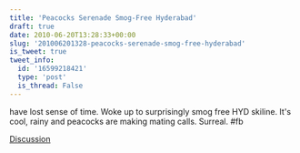 ```yaml
---
title: 'Peacocks Serenade Smog-Free Hyderabad'
draft: true
date: 2010-06-20T13:28:33+00:00
slug: '201006201328-peacocks-serenade-smog-free-hyderabad'
is_tweet: true
tweet_info:
  id: '16599218421'
  type: 'post'
  is_thread: False
---
```




have lost sense of time. Woke up to surprisingly smog free HYD skiline. It's cool, rainy and  peacocks are making mating calls. Surreal. #fb

[Discussion](https://x.com/sytelus/status/16599218421)
